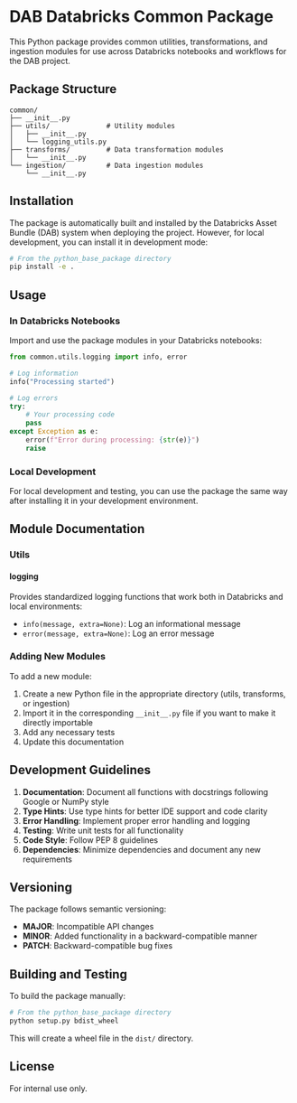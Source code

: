 # DAB Databricks Common Package

This Python package provides common utilities, transformations, and ingestion modules for use across Databricks notebooks and workflows for the DAB project.

## Package Structure

```
common/
├── __init__.py
├── utils/              # Utility modules
│   ├── __init__.py
│   └── logging_utils.py
├── transforms/         # Data transformation modules
│   └── __init__.py
└── ingestion/          # Data ingestion modules
    └── __init__.py
```

## Installation

The package is automatically built and installed by the Databricks Asset Bundle (DAB) system when deploying the project. However, for local development, you can install it in development mode:

```bash
# From the python_base_package directory
pip install -e .
```

## Usage

### In Databricks Notebooks

Import and use the package modules in your Databricks notebooks:

```python
from common.utils.logging import info, error

# Log information
info("Processing started")

# Log errors
try:
    # Your processing code
    pass
except Exception as e:
    error(f"Error during processing: {str(e)}")
    raise
```

### Local Development

For local development and testing, you can use the package the same way after installing it in your development environment.

## Module Documentation

### Utils

#### logging

Provides standardized logging functions that work both in Databricks and local environments:

- `info(message, extra=None)`: Log an informational message
- `error(message, extra=None)`: Log an error message

### Adding New Modules

To add a new module:

1. Create a new Python file in the appropriate directory (utils, transforms, or ingestion)
2. Import it in the corresponding `__init__.py` file if you want to make it directly importable
3. Add any necessary tests
4. Update this documentation

## Development Guidelines

1. **Documentation**: Document all functions with docstrings following Google or NumPy style
2. **Type Hints**: Use type hints for better IDE support and code clarity
3. **Error Handling**: Implement proper error handling and logging
4. **Testing**: Write unit tests for all functionality
5. **Code Style**: Follow PEP 8 guidelines
6. **Dependencies**: Minimize dependencies and document any new requirements

## Versioning

The package follows semantic versioning:

- **MAJOR**: Incompatible API changes
- **MINOR**: Added functionality in a backward-compatible manner
- **PATCH**: Backward-compatible bug fixes

## Building and Testing

To build the package manually:

```bash
# From the python_base_package directory
python setup.py bdist_wheel
```

This will create a wheel file in the `dist/` directory.

## License

For internal use only. 